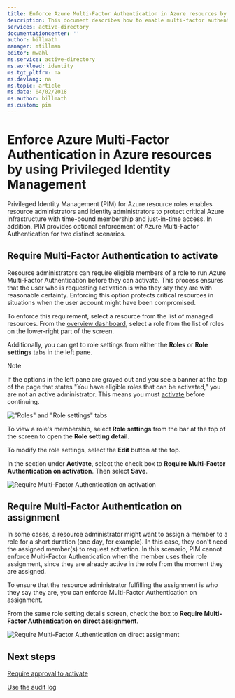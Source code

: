 ```yaml
---
title: Enforce Azure Multi-Factor Authentication in Azure resources by using Privileged Identity Management | Microsoft Docs
description: This document describes how to enable multi-factor authentication for PIM resources.
services: active-directory
documentationcenter: ''
author: billmath
manager: mtillman
editor: mwahl
ms.service: active-directory
ms.workload: identity
ms.tgt_pltfrm: na
ms.devlang: na
ms.topic: article
ms.date: 04/02/2018
ms.author: billmath
ms.custom: pim
---
```


# Enforce Azure Multi-Factor Authentication in Azure resources by using Privileged Identity Management

Privileged Identity Management (PIM) for Azure resource roles enables resource administrators and identity administrators to protect critical Azure infrastructure with time-bound membership and just-in-time access. In addition, PIM provides optional enforcement of Azure Multi-Factor Authentication for two distinct scenarios.

## Require Multi-Factor Authentication to activate

Resource administrators can require eligible members of a role to run Azure Multi-Factor Authentication before they can activate. This process ensures that the user who is requesting activation is who they say they are with reasonable certainty. Enforcing this option protects critical resources in situations when the user account might have been compromised. 

To enforce this requirement, select a resource from the list of managed resources. From the [overview dashboard](pim-resource-roles-overview-dashboards.md), select a role from the list of roles on the lower-right part of the screen.

Additionally, you can get to role settings from either the **Roles** or **Role settings** tabs in the left pane.

>[!Note]
>If the options in the left pane are grayed out and you see a banner at the top of the page that states "You have eligible roles that can be activated," you are not an active administrator. This means you must [activate](pim-resource-roles-activate-your-roles.md) before continuing.

!["Roles" and "Role settings" tabs ](media/azure-pim-resource-rbac/aadpim_rbac_manage_a_role_v2.png)

To view a role's membership, select **Role settings** from the bar at the top of the screen to open the **Role setting detail**.

To modify the role settings, select the **Edit** button at the top.

In the section under **Activate**, select the check box to **Require Multi-Factor Authentication on activation**. Then select **Save**.

![Require Multi-Factor Authentication on activation](media/azure-pim-resource-rbac/aadpim_rbac_require_mfa.png)

## Require Multi-Factor Authentication on assignment

In some cases, a resource administrator might want to assign a member to a role for a short duration (one day, for example). In this case, they don't need the assigned member(s) to request activation. In this scenario, PIM cannot enforce Multi-Factor Authentication when the member uses their role assignment, since they are already active in the role from the moment they are assigned.

To ensure that the resource administrator fulfilling the assignment is who they say they are, you can enforce Multi-Factor Authentication on assignment.

From the same role setting details screen, check the box to **Require Multi-Factor Authentication on direct assignment**.

![Require Multi-Factor Authentication on direct assignment](media/azure-pim-resource-rbac/aadpim_rbac_require_mfa_on_assignment.png)

## Next steps

[Require approval to activate](pim-resource-roles-approval-workflow.md)

[Use the audit log](pim-resource-roles-use-the-audit-log.md)




